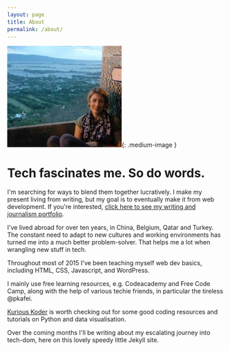 ```yaml
---
layout: page
title: About
permalink: /about/
---
```


![In Bagan](/images/bagan.jpg){: .medium-image }

# Tech fascinates me. So do words. 

I'm searching for ways to blend them together lucratively. I make my present living from writing, but my goal is to eventually make it from web development. If you're interested, [click here to see my writing and journalism portfolio](http://samanthanorth.com).

I've lived abroad for over ten years, in China, Belgium, Qatar and Turkey. The constant need to adapt to new cultures and working environments has turned me into a much better problem-solver. That helps me a lot when wrangling new stuff in tech. 

Throughout most of 2015 I've been teaching myself web dev basics, including HTML, CSS, Javascript, and WordPress. 

I mainly use free learning resources, e.g. Codeacademy and Free Code Camp, along with the help of various techie friends, in particular the tireless @pkafei.

[Kurious Koder](http://kuriouskoder.com) is worth checking out for some good coding resources and tutorials on Python and data visualisation. 

Over the coming months I'll be writing about my escalating journey into tech-dom, here on this lovely speedy little Jekyll site. 




